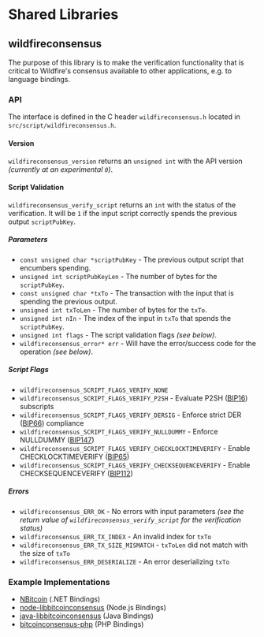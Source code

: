 Shared Libraries
================

## wildfireconsensus

The purpose of this library is to make the verification functionality that is critical to Wildfire's consensus available to other applications, e.g. to language bindings.

### API

The interface is defined in the C header `wildfireconsensus.h` located in  `src/script/wildfireconsensus.h`.

#### Version

`wildfireconsensus_version` returns an `unsigned int` with the API version *(currently at an experimental `0`)*.

#### Script Validation

`wildfireconsensus_verify_script` returns an `int` with the status of the verification. It will be `1` if the input script correctly spends the previous output `scriptPubKey`.

##### Parameters
- `const unsigned char *scriptPubKey` - The previous output script that encumbers spending.
- `unsigned int scriptPubKeyLen` - The number of bytes for the `scriptPubKey`.
- `const unsigned char *txTo` - The transaction with the input that is spending the previous output.
- `unsigned int txToLen` - The number of bytes for the `txTo`.
- `unsigned int nIn` - The index of the input in `txTo` that spends the `scriptPubKey`.
- `unsigned int flags` - The script validation flags *(see below)*.
- `wildfireconsensus_error* err` - Will have the error/success code for the operation *(see below)*.

##### Script Flags
- `wildfireconsensus_SCRIPT_FLAGS_VERIFY_NONE`
- `wildfireconsensus_SCRIPT_FLAGS_VERIFY_P2SH` - Evaluate P2SH ([BIP16](https://github.com/bitcoin/bips/blob/master/bip-0016.mediawiki)) subscripts
- `wildfireconsensus_SCRIPT_FLAGS_VERIFY_DERSIG` - Enforce strict DER ([BIP66](https://github.com/bitcoin/bips/blob/master/bip-0066.mediawiki)) compliance
- `wildfireconsensus_SCRIPT_FLAGS_VERIFY_NULLDUMMY` - Enforce NULLDUMMY ([BIP147](https://github.com/bitcoin/bips/blob/master/bip-0147.mediawiki))
- `wildfireconsensus_SCRIPT_FLAGS_VERIFY_CHECKLOCKTIMEVERIFY` - Enable CHECKLOCKTIMEVERIFY ([BIP65](https://github.com/bitcoin/bips/blob/master/bip-0065.mediawiki))
- `wildfireconsensus_SCRIPT_FLAGS_VERIFY_CHECKSEQUENCEVERIFY` - Enable CHECKSEQUENCEVERIFY ([BIP112](https://github.com/bitcoin/bips/blob/master/bip-0112.mediawiki))

##### Errors
- `wildfireconsensus_ERR_OK` - No errors with input parameters *(see the return value of `wildfireconsensus_verify_script` for the verification status)*
- `wildfireconsensus_ERR_TX_INDEX` - An invalid index for `txTo`
- `wildfireconsensus_ERR_TX_SIZE_MISMATCH` - `txToLen` did not match with the size of `txTo`
- `wildfireconsensus_ERR_DESERIALIZE` - An error deserializing `txTo`

### Example Implementations
- [NBitcoin](https://github.com/NicolasDorier/NBitcoin/blob/master/NBitcoin/Script.cs#L814) (.NET Bindings)
- [node-libbitcoinconsensus](https://github.com/bitpay/node-libbitcoinconsensus) (Node.js Bindings)
- [java-libbitcoinconsensus](https://github.com/dexX7/java-libbitcoinconsensus) (Java Bindings)
- [bitcoinconsensus-php](https://github.com/Bit-Wasp/bitcoinconsensus-php) (PHP Bindings)
